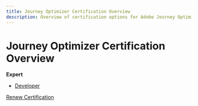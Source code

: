 ```yaml
---
title: Journey Optimizer Certification Overview
description: Overview of certification options for Adobe Journey Optimizer
---
```

# Journey Optimizer Certification Overview

**Expert**

* [Developer](/help/certifications/ajo/ajo-e-developer.md) <!--AD0-E603-->

[Renew Certification](/help/certifications/ajo/ajo-renew.md)
